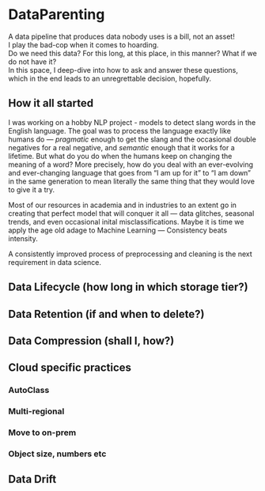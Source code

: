 # DataParenting
A data pipeline that produces data nobody uses is a bill, not an asset!\
I play the bad-cop when it comes to hoarding.\
Do we need this data? For this long, at this place, in this manner? What if we do not have it?\
In this space, I deep-dive into how to ask and answer these questions, which in the end leads to an unregrettable decision, hopefully. 

## How it all started
I was working on a hobby NLP project - models to detect slang words in the English language. The goal was to process the language exactly like humans do — *pragmatic* enough to get the slang and the occasional double negatives for a real negative, and *semantic* enough that it works for a lifetime.
But what do you do when the humans keep on changing the meaning of a word? More precisely, how do you deal with an ever-evolving and ever-changing language that goes from “I am up for it” to “I am down” in the same generation to mean literally the same thing that they would love to give it a try.

Most of our resources in academia and in industries to an extent go in creating that perfect model that will conquer it all — data glitches, seasonal trends, and even occasional inital misclassifications. Maybe it is time we apply the age old adage to Machine Learning — Consistency beats intensity.

A consistently improved process of preprocessing and cleaning is the next requirement in data science.

## Data Lifecycle (how long in which storage tier?)
## Data Retention (if and when to delete?)
## Data Compression (shall I, how?)
## Cloud specific practices
### AutoClass
### Multi-regional
### Move to on-prem
### Object size, numbers etc
## Data Drift




